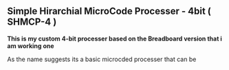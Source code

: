 

**Simple Hirarchial MicroCode Processer - 4bit ( SHMCP-4 )**
---

**This is my custom 4-bit processer based on the Breadboard version that i am working one**

As the name suggests its a basic microcded processer that can be 